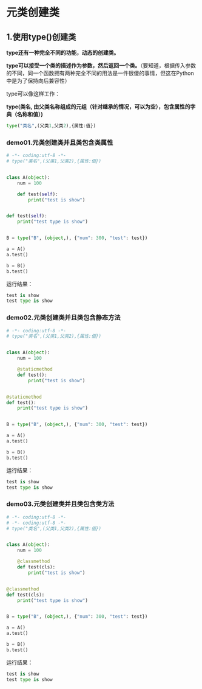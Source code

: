 # 元类创建类

## 1.使用type()创建类

**type还有一种完全不同的功能，动态的创建类。**

**type可以接受一个类的描述作为参数，然后返回一个类。**（要知道，根据传入参数的不同，同一个函数拥有两种完全不同的用法是一件很傻的事情，但这在Python中是为了保持向后兼容性）

type可以像这样工作：

**type(类名, 由父类名称组成的元组（针对继承的情况，可以为空），包含属性的字典（名称和值）)**

```python
type("类名",(父类1,父类2),{属性:值})
```



### demo01.元类创建类并且类包含类属性

```python
# -*- coding:utf-8 -*-
# type("类名",(父类1,父类2),{属性:值})


class A(object):
    num = 100

    def test(self):
        print("test is show")


def test(self):
    print("test type is show")


B = type("B", (object,), {"num": 300, "test": test})

a = A()
a.test()

b = B()
b.test()
```

运行结果：

```python
test is show
test type is show
```



### demo02.元类创建类并且类包含静态方法

```python
# -*- coding:utf-8 -*-
# type("类名",(父类1,父类2),{属性:值})


class A(object):
    num = 100

    @staticmethod
    def test():
        print("test is show")


@staticmethod
def test():
    print("test type is show")


B = type("B", (object,), {"num": 300, "test": test})

a = A()
a.test()

b = B()
b.test()
```

运行结果：

```python
test is show
test type is show
```



### demo03.元类创建类并且类包含类方法

```python
# -*- coding:utf-8 -*-
# -*- coding:utf-8 -*-
# type("类名",(父类1,父类2),{属性:值})


class A(object):
    num = 100

    @classmethod
    def test(cls):
        print("test is show")


@classmethod
def test(cls):
    print("test type is show")


B = type("B", (object,), {"num": 300, "test": test})

a = A()
a.test()

b = B()
b.test()
```

运行结果：

```python
test is show
test type is show
```

